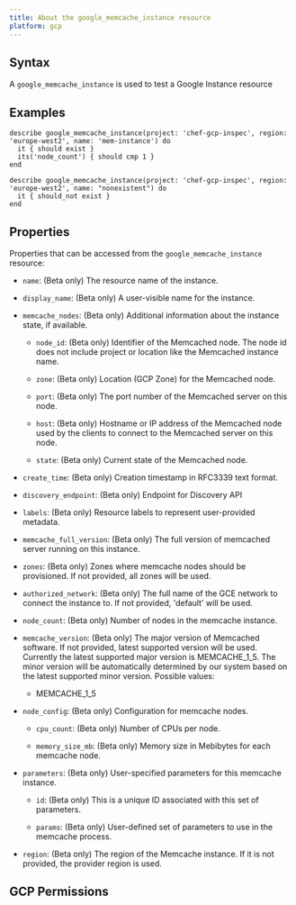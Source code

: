 ```yaml
---
title: About the google_memcache_instance resource
platform: gcp
---
```


## Syntax
A `google_memcache_instance` is used to test a Google Instance resource

## Examples
```
describe google_memcache_instance(project: 'chef-gcp-inspec', region: 'europe-west2', name: 'mem-instance') do
  it { should exist }
  its('node_count') { should cmp 1 }
end

describe google_memcache_instance(project: 'chef-gcp-inspec', region: 'europe-west2', name: "nonexistent") do
  it { should_not exist }
end
```

## Properties
Properties that can be accessed from the `google_memcache_instance` resource:


  * `name`: (Beta only) The resource name of the instance.

  * `display_name`: (Beta only) A user-visible name for the instance.

  * `memcache_nodes`: (Beta only) Additional information about the instance state, if available.

    * `node_id`: (Beta only) Identifier of the Memcached node. The node id does not include project or location like the Memcached instance name.

    * `zone`: (Beta only) Location (GCP Zone) for the Memcached node.

    * `port`: (Beta only) The port number of the Memcached server on this node.

    * `host`: (Beta only) Hostname or IP address of the Memcached node used by the clients to connect to the Memcached server on this node.

    * `state`: (Beta only) Current state of the Memcached node.

  * `create_time`: (Beta only) Creation timestamp in RFC3339 text format.

  * `discovery_endpoint`: (Beta only) Endpoint for Discovery API

  * `labels`: (Beta only) Resource labels to represent user-provided metadata.

  * `memcache_full_version`: (Beta only) The full version of memcached server running on this instance.

  * `zones`: (Beta only) Zones where memcache nodes should be provisioned.  If not provided, all zones will be used.

  * `authorized_network`: (Beta only) The full name of the GCE network to connect the instance to.  If not provided, 'default' will be used.

  * `node_count`: (Beta only) Number of nodes in the memcache instance.

  * `memcache_version`: (Beta only) The major version of Memcached software. If not provided, latest supported version will be used. Currently the latest supported major version is MEMCACHE_1_5. The minor version will be automatically determined by our system based on the latest supported minor version.
  Possible values:
    * MEMCACHE_1_5

  * `node_config`: (Beta only) Configuration for memcache nodes.

    * `cpu_count`: (Beta only) Number of CPUs per node.

    * `memory_size_mb`: (Beta only) Memory size in Mebibytes for each memcache node.

  * `parameters`: (Beta only) User-specified parameters for this memcache instance.

    * `id`: (Beta only) This is a unique ID associated with this set of parameters.

    * `params`: (Beta only) User-defined set of parameters to use in the memcache process.

  * `region`: (Beta only) The region of the Memcache instance. If it is not provided, the provider region is used.


## GCP Permissions
